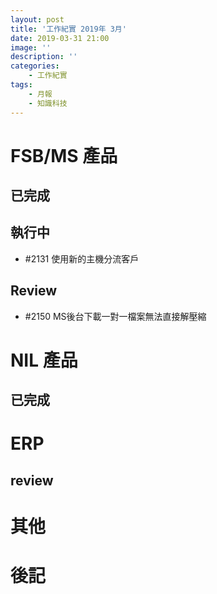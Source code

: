 ```yaml
---
layout: post
title: '工作紀實 2019年 3月'
date: 2019-03-31 21:00
image: ''
description: ''
categories:
    - 工作紀實
tags:
    - 月報
    - 知識科技
---
```


# FSB/MS 產品

## 已完成

## 執行中

* #2131 使用新的主機分流客戶

## Review

* #2150 MS後台下載一對一檔案無法直接解壓縮 

# NIL 產品

## 已完成

# ERP

## review

# 其他

# 後記
